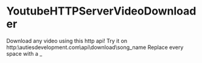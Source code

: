 # YoutubeHTTPServerVideoDownloader
Download any video using this http api!
Try it on http:\\autiesdevelopment.com\api\download\song_name
Replace every space with a _
